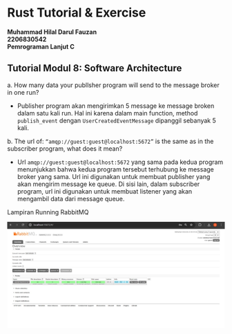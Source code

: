 # **Rust Tutorial & Exercise**
**Muhammad Hilal Darul Fauzan**<br/>
**2206830542**<br/>
**Pemrograman Lanjut C**<br/>

## **Tutorial Modul 8: Software Architecture**

a. How many data your publlsher program will send to the message broker in one run?
- Publisher program akan mengirimkan 5 message ke message broken dalam satu kali run. Hal ini karena dalam main function, method `publish_event` dengan `UserCreatedEventMessage` dipanggil sebanyak 5 kali.

b. The url of: `“amqp://guest:guest@localhost:5672”` is the same as in the subscriber program, what does it mean?
- Url `amqp://guest:guest@localhost:5672` yang sama pada kedua program menunjukkan bahwa kedua program tersebut terhubung ke message broker yang sama. Url ini digunakan untuk membuat publisher yang akan mengirim message ke queue. Di sisi lain, dalam subscriber program, url ini digunakan untuk membuat listener yang akan mengambil data dari message queue.

Lampiran Running RabbitMQ

![Running RabbitMQ](images/image1.jpeg)